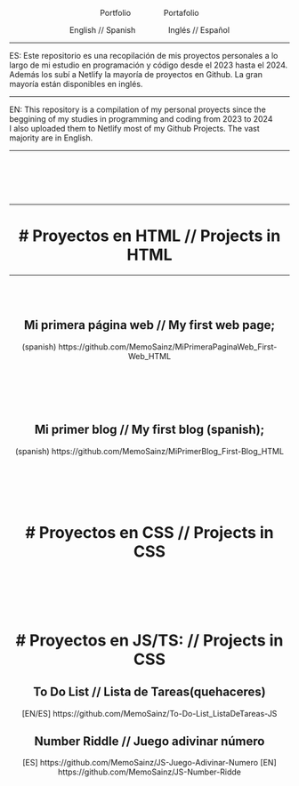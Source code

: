 <p align="center">Portfolio &nbsp; &nbsp; &nbsp; &nbsp; &nbsp; &nbsp; &nbsp;  Portafolio</p>

<p align="center">English // Spanish &nbsp; &nbsp; &nbsp; &nbsp; &nbsp; &nbsp; &nbsp;  Inglés // Español</p>
<hr>
ES: Este repositorio es una recopilación de mis proyectos personales a lo largo de mi estudio en programación y código desde el 2023 hasta el 2024.
<br>
     Además los subí a Netlify la mayoría de proyectos en Github. La gran mayoría están disponibles en inglés.
<br> <hr>
EN: This repository is a compilation of my personal proyects since the beggining of my studies in programming and coding from 2023 to 2024<br>
     I also uploaded them to Netlify most of my Github Projects. The vast majority are in English.
<hr>
     
<br><br><br><br>
<div align="center">
<hr>
<h1># Proyectos en HTML   //    Projects in HTML</h1>



<hr><br><br>
<h2>Mi primera página web    //    My first web page;</h2>
(spanish) https://github.com/MemoSainz/MiPrimeraPaginaWeb_First-Web_HTML




<br><br><br><br>
<h2>Mi primer blog    //    My first blog (spanish);</h2>
(spanish) https://github.com/MemoSainz/MiPrimerBlog_First-Blog_HTML




<br><br><br><br>
<h1># Proyectos en CSS     //     Projects in CSS </h1>




<br><br><br><br>
<h1># Proyectos en JS/TS:     //     Projects in CSS </h1>

<h2>To Do List     //     Lista de Tareas(quehaceres)</h2>
[EN/ES] https://github.com/MemoSainz/To-Do-List_ListaDeTareas-JS

<h2>Number Riddle     //     Juego adivinar número</h2>
[ES] https://github.com/MemoSainz/JS-Juego-Adivinar-Numero
[EN] https://github.com/MemoSainz/JS-Number-Ridde



</body>
